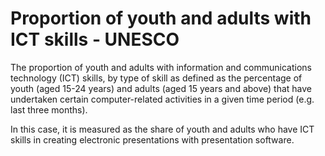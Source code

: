 # Proportion of youth and adults with ICT skills - UNESCO

The proportion of youth and adults with information and communications technology (ICT) skills, by type of skill as defined as the percentage of youth (aged 15-24 years) and adults (aged 15 years and above) that have undertaken certain computer-related activities in a given time period (e.g. last three months).

In this case, it is measured as the share of youth and adults who have ICT skills in creating electronic presentations with presentation software.
